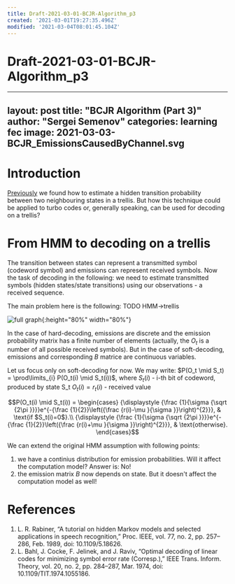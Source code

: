 ```yaml
---
title: Draft-2021-03-01-BCJR-Algorithm_p3
created: '2021-03-01T19:27:35.496Z'
modified: '2021-03-04T08:01:45.104Z'
---
```


# Draft-2021-03-01-BCJR-Algorithm_p3

---
layout: post
title: "BCJR Algorithm (Part 3)"
author: "Sergei Semenov"
categories: learning fec
image: 2021-03-03-BCJR_EmissionsCausedByChannel.svg
---

# Introduction
[Previously](https://simonrus.github.io/about/learning/fec/BCJR-Algorithm_p2.html) we found how to estimate a hidden transition probability between two neighbouring states in a trellis. But how this technique could be applied to turbo codes or, generally speaking, can be used for decoding on a trellis?

# From HMM to decoding on a trellis
The transition between states can represent a transmitted symbol (codeword symbol) and emissions can represent received symbols. Now the task of decoding in the following: we need to estimate transmitted symbols (hidden states/state transitions) using our observations - a received sequence. 

The main problem here is the following: TODO HMM->trellis


![full graph](https://simonrus.github.io/about/assets/img/2021-03-03-BCJR_EmissionsCausedByChannel.svg "Model"){:height="80%" width="80%"}

In the case of hard-decoding, emissions are discrete and the emission probability matrix has a finite number of elements (actually, the $O_t$ is a number of all possible received symbols). But in the case of soft-decoding, emissions and corresponding $B$ matrice are continuous variables. 

Let us focus only on soft-decoding for now. We may write:
$P(O_t \mid S_t) = \prod\limits_{i} P(O_t(i) \mid S_t(i))$, where
$S_t(i)$ - i-th bit of codeword, produced by state S_t
$O_t(i)=r_t(i)$ - received value

$$P(O_t(i) \mid S_t(i)) = \begin{cases}
    {\displaystyle {\frac {1}{\sigma {\sqrt {2\pi }}}}e^{-{\frac {1}{2}}\left({\frac {r(i)-\mu }{\sigma }}\right)^{2}}}, & \text{if $S_t(i)=0$}.\\
    {\displaystyle {\frac {1}{\sigma {\sqrt {2\pi }}}}e^{-{\frac {1}{2}}\left({\frac {r(i)+\mu }{\sigma }}\right)^{2}}}, & \text{otherwise}.
  \end{cases}$$

We can extend the original HMM assumption with following points:
1. we have a continius distribution for emission probabilities. Will it affect the computation model? Answer is: No! 
2. the emission matrix $B$ now depends on state. But it doesn't affect the computation model as well!



# References 
1. L. R. Rabiner, “A tutorial on hidden Markov models and selected applications in speech recognition,” Proc. IEEE, vol. 77, no. 2, pp. 257–286, Feb. 1989, doi: 10.1109/5.18626.
2. L. Bahl, J. Cocke, F. Jelinek, and J. Raviv, “Optimal decoding of linear codes for minimizing symbol error rate (Corresp.),” IEEE Trans. Inform. Theory, vol. 20, no. 2, pp. 284–287, Mar. 1974, doi: 10.1109/TIT.1974.1055186.





